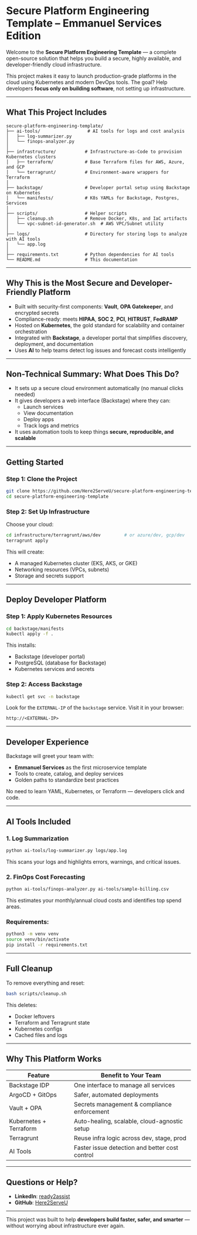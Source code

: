 # Secure Platform Engineering Template – Emmanuel Services Edition

Welcome to the **Secure Platform Engineering Template** — a complete open-source solution that helps you build a secure, highly available, and developer-friendly cloud infrastructure.

This project makes it easy to launch production-grade platforms in the cloud using Kubernetes and modern DevOps tools. The goal? Help developers **focus only on building software**, not setting up infrastructure.

---

## What This Project Includes

```plaintext
secure-platform-engineering-template/
├── ai-tools/                  # AI tools for logs and cost analysis
│   ├── log-summarizer.py
│   └── finops-analyzer.py
│
├── infrastructure/           # Infrastructure-as-Code to provision Kubernetes clusters
│   ├── terraform/            # Base Terraform files for AWS, Azure, and GCP
│   └── terragrunt/           # Environment-aware wrappers for Terraform
│
├── backstage/                # Developer portal setup using Backstage on Kubernetes
│   └── manifests/            # K8s YAMLs for Backstage, Postgres, Services
│
├── scripts/                  # Helper scripts
│   ├── cleanup.sh            # Remove Docker, K8s, and IaC artifacts
│   └── vpc-subnet-id-generator.sh  # AWS VPC/Subnet utility
│
├── logs/                     # Directory for storing logs to analyze with AI tools
│   └── app.log
│
├── requirements.txt          # Python dependencies for AI tools
└── README.md                 # This documentation
```

---

## Why This is the Most Secure and Developer-Friendly Platform

- Built with security-first components: **Vault**, **OPA Gatekeeper**, and encrypted secrets
- Compliance-ready: meets **HIPAA**, **SOC 2**, **PCI**, **HITRUST**, **FedRAMP**
- Hosted on **Kubernetes**, the gold standard for scalability and container orchestration
- Integrated with **Backstage**, a developer portal that simplifies discovery, deployment, and documentation
- Uses **AI** to help teams detect log issues and forecast costs intelligently

---

## Non-Technical Summary: What Does This Do?

- It sets up a secure cloud environment automatically (no manual clicks needed)
- It gives developers a web interface (Backstage) where they can:
  - Launch services
  - View documentation
  - Deploy apps
  - Track logs and metrics
- It uses automation tools to keep things **secure, reproducible, and scalable**

---

## Getting Started

### Step 1: Clone the Project
```bash
git clone https://github.com/Here2ServeU/secure-platform-engineering-template.git
cd secure-platform-engineering-template
```

### Step 2: Set Up Infrastructure
Choose your cloud:
```bash
cd infrastructure/terragrunt/aws/dev         # or azure/dev, gcp/dev
terragrunt apply
```

This will create:
- A managed Kubernetes cluster (EKS, AKS, or GKE)
- Networking resources (VPCs, subnets)
- Storage and secrets support

---

## Deploy Developer Platform

### Step 1: Apply Kubernetes Resources
```bash
cd backstage/manifests
kubectl apply -f .
```

This installs:
- Backstage (developer portal)
- PostgreSQL (database for Backstage)
- Kubernetes services and secrets

### Step 2: Access Backstage
```bash
kubectl get svc -n backstage
```

Look for the `EXTERNAL-IP` of the `backstage` service. Visit it in your browser:
```
http://<EXTERNAL-IP>
```

---

## Developer Experience

Backstage will greet your team with:
- **Emmanuel Services** as the first microservice template
- Tools to create, catalog, and deploy services
- Golden paths to standardize best practices

No need to learn YAML, Kubernetes, or Terraform — developers click and code.

---

## AI Tools Included

### 1. Log Summarization
```bash
python ai-tools/log-summarizer.py logs/app.log
```

This scans your logs and highlights errors, warnings, and critical issues.

### 2. FinOps Cost Forecasting
```bash
python ai-tools/finops-analyzer.py ai-tools/sample-billing.csv
```

This estimates your monthly/annual cloud costs and identifies top spend areas.

### Requirements:
```bash
python3 -m venv venv
source venv/bin/activate
pip install -r requirements.txt
```

---

## Full Cleanup

To remove everything and reset:
```bash
bash scripts/cleanup.sh
```

This deletes:
- Docker leftovers
- Terraform and Terragrunt state
- Kubernetes configs
- Cached files and logs

---

## Why This Platform Works

| Feature                  | Benefit to Your Team |
|--------------------------|----------------------|
| Backstage IDP            | One interface to manage all services |
| ArgoCD + GitOps          | Safer, automated deployments |
| Vault + OPA              | Secrets management & compliance enforcement |
| Kubernetes + Terraform   | Auto-healing, scalable, cloud-agnostic setup |
| Terragrunt               | Reuse infra logic across dev, stage, prod |
| AI Tools                 | Faster issue detection and better cost control |

---

## Questions or Help?

- **LinkedIn**: [ready2assist](https://www.linkedin.com/in/ready2assist)
- **GitHub**: [Here2ServeU](https://github.com/Here2ServeU)

---

This project was built to help **developers build faster, safer, and smarter** — without worrying about infrastructure ever again.

